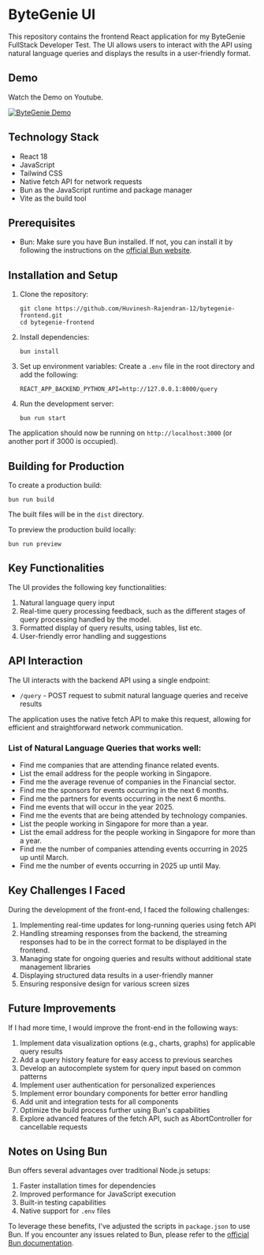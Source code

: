 # ByteGenie UI

This repository contains the frontend React application for my ByteGenie FullStack Developer Test. The UI allows users to interact with the API using natural language queries and displays the results in a user-friendly format.

## Demo 

Watch the Demo on Youtube.

[![ByteGenie Demo](https://img.youtube.com/vi/WNhLddY2rBU/0.jpg)](https://www.youtube.com/watch?v=WNhLddY2rBU)

## Technology Stack

- React 18
- JavaScript
- Tailwind CSS
- Native fetch API for network requests
- Bun as the JavaScript runtime and package manager
- Vite as the build tool

## Prerequisites

- Bun: Make sure you have Bun installed. If not, you can install it by following the instructions on the [official Bun website](https://bun.sh/).

## Installation and Setup

1. Clone the repository:

   ```
   git clone https://github.com/Huvinesh-Rajendran-12/bytegenie-frontend.git
   cd bytegenie-frontend
   ```

2. Install dependencies:

   ```
   bun install
   ```

3. Set up environment variables:
   Create a `.env` file in the root directory and add the following:

   ```
   REACT_APP_BACKEND_PYTHON_API=http://127.0.0.1:8000/query
   ```

4. Run the development server:
   ```
   bun run start
   ```

The application should now be running on `http://localhost:3000` (or another port if 3000 is occupied).

## Building for Production

To create a production build:

```
bun run build
```

The built files will be in the `dist` directory.

To preview the production build locally:

```
bun run preview
```

## Key Functionalities

The UI provides the following key functionalities:

1. Natural language query input
2. Real-time query processing feedback, such as the different stages of query processing handled by the model.
3. Formatted display of query results, using tables, list etc.
4. User-friendly error handling and suggestions

## API Interaction

The UI interacts with the backend API using a single endpoint:

- `/query` - POST request to submit natural language queries and receive results

The application uses the native fetch API to make this request, allowing for efficient and straightforward network communication.

### List of Natural Language Queries that works well:

- Find me companies that are attending finance related events.
- List the email address for the people working in Singapore.
- Find me the average revenue of companies in the Financial sector.
- Find me the sponsors for events occurring in the next 6 months.
- Find me the partners for events occurring in the next 6 months.
- Find me events that will occur in the year 2025.
- Find me the events that are being attended by technology companies.
- List the people working in Singapore for more than a year.
- List the email address for the people working in Singapore for more than a year.
- Find me the number of companies attending events occurring in 2025 up until March.
- Find me the number of events occurring in 2025 up until May.

## Key Challenges I Faced

During the development of the front-end, I faced the following challenges:

1. Implementing real-time updates for long-running queries using fetch API
2. Handling streaming responses from the backend, the streaming responses had to be in the correct format to be displayed in the frontend.
3. Managing state for ongoing queries and results without additional state management libraries
4. Displaying structured data results in a user-friendly manner
5. Ensuring responsive design for various screen sizes

## Future Improvements

If I had more time, I would improve the front-end in the following ways:

1. Implement data visualization options (e.g., charts, graphs) for applicable query results
2. Add a query history feature for easy access to previous searches
3. Develop an autocomplete system for query input based on common patterns
4. Implement user authentication for personalized experiences
5. Implement error boundary components for better error handling
6. Add unit and integration tests for all components
7. Optimize the build process further using Bun's capabilities
8. Explore advanced features of the fetch API, such as AbortController for cancellable requests

## Notes on Using Bun

Bun offers several advantages over traditional Node.js setups:

1. Faster installation times for dependencies
2. Improved performance for JavaScript execution
3. Built-in testing capabilities
4. Native support for `.env` files

To leverage these benefits, I've adjusted the scripts in `package.json` to use Bun. If you encounter any issues related to Bun, please refer to the [official Bun documentation](https://bun.sh/docs).
